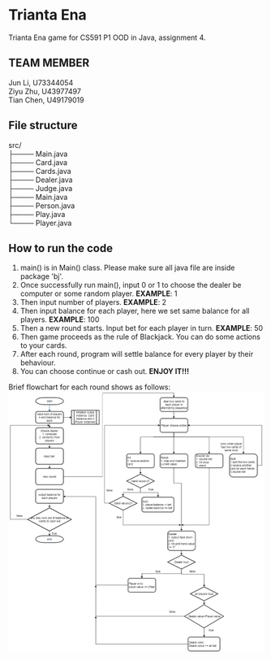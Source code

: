 # Trianta Ena
Trianta Ena game for CS591 P1 OOD in Java, assignment 4.

## TEAM MEMBER
Jun Li, U73344054 <br>
Ziyu Zhu, U43977497 <br>
Tian Chen, U49179019 <br>

## File structure
src/ <br>
├──── Main.java <br>
├──── Card.java <br>
├──── Cards.java <br>
├──── Dealer.java <br>
├──── Judge.java <br>
├──── Main.java <br>
├──── Person.java <br>
├──── Play.java <br>
└──── Player.java


## How to run the code
1. main() is in Main() class. Please make sure all java file are inside package 'bj'.
2. Once successfully run main(), input 0 or 1 to choose the dealer be computer or some random player. **EXAMPLE**: 1
3. Then input number of players. **EXAMPLE**: 2
4. Then input balance for each player, here we set same balance for all players.  **EXAMPLE**: 100
5. Then a new round starts. Input bet for each player in turn.  **EXAMPLE**: 50
6. Then game proceeds as the rule of Blackjack. You can do some actions to your cards.
7. After each round, program will settle balance for every player by their behaviour.
8. You can choose continue or cash out.
**ENJOY IT!!!**

Brief flowchart for each round shows as follows:
![image](https://github.com/QingShuiXiFan/Black-Jack/blob/master/BlackJack.png)


